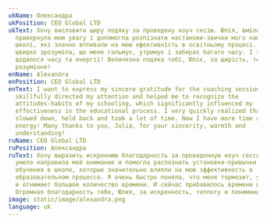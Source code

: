 ```yaml
---
ukName: Олександра
ukPosition: CEO Global LTD
ukText: Хочу висловити щиру подяку за проведену коуч сесію. Юлія, вміло
  привернула мою увагу і допомогла розпізнати настанови-звички мого навчання в
  школі, які значно впливали на мою ефективність в освітньому процесі. Я дуже
  швидко зрозуміла, що мене гальмує, утримує і забирає багато часу. І зараз
  додалося часу та енергії! Величезна подяка тобі, Юліє, за щирість, теплоту і
  розуміння!
enName: Alexandra
enPosition: CEO Global LTD
enText: I want to express my sincere gratitude for the coaching session. Julia
  skillfully directed my attention and helped me to recognize the
  attitudes-habits of my schooling, which significantly influenced my
  effectiveness in the educational process. I very quickly realized that I was
  slowed down, held back and took a lot of time. Now I have more time and
  energy! Many thanks to you, Julia, for your sincerity, warmth and
  understanding!
ruName: CEO Global LTD
ruPosition: Александра
ruText: Хочу выразить искреннюю благодарность за проведенную коуч сессию. Юлия,
  умело направила моё внимание и помогла распознать установки-привычки моего
  обучения в школе, которые значительно влияли на мою эффективность в
  образовательном процессе. Я очень быстро поняла, что меня тормозит, удерживает
  и отнимает большое количество времени. И сейчас прибавилось времени и энергии!
  Огромная благодарность тебе, Юлия, за искренность, теплоту и понимание!
image: static/image/alexandra.png
language: uk
---
```

